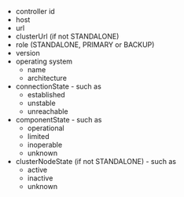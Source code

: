 * controller id
* host
* url
* clusterUrl (if not STANDALONE)
* role (STANDALONE, PRIMARY or BACKUP)
* version
* operating system
    * name
    * architecture
* connectionState - such as
	* established
	* unstable
	* unreachable
* componentState - such as
	* operational
	* limited
	* inoperable
	* unknown
* clusterNodeState (if not STANDALONE) - such as
	* active
	* inactive
	* unknown
